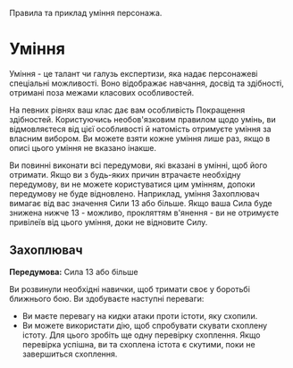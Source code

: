 Правила та приклад уміння персонажа.

# Уміння
Уміння - це талант чи галузь експертизи, яка надає персонажеві спеціальні можливості. Воно відображає навчання, досвід та здібності, отримані поза межами класових особливостей.

На певних рівнях ваш клас дає вам особливість Покращення здібностей. Користуючись необов'язковим правилом щодо умінь, ви відмовляєтеся від цієї особливості й натомість отримуєте уміння за власним вибором. Ви можете взяти кожне уміння лише раз, якщо в описі цього уміння не вказано інакше.

Ви повинні виконати всі передумови, які вказані в умінні, щоб його отримати. Якщо ви з будь-яких причин втрачаєте необхідну передумову, ви не можете користуватися цим умінням, допоки передумову не буде відновлено. Наприклад, уміння Захоплювач вимагає від вас значення Сили 13 або більше. Якщо ваша Сила буде знижена нижче 13 - можливо, прокляттям в'янення - ви не отримуєте привілеїв від цього уміння, доки не відновите Силу.

## Захоплювач
**Передумова:** Сила 13 або більше

Ви розвинули необхідні навички, щоб тримати своє у боротьбі ближнього бою. Ви здобуваєте наступні переваги:

* Ви маєте перевагу на кидки атаки проти істоти, яку схопили.
* Ви можете використати дію, щоб спробувати скувати схоплену істоту. Для цього зробіть ще одну перевірку схоплення. Якщо перевірка успішна, ви та схоплена істота є скутими, поки не завершиться схоплення.
